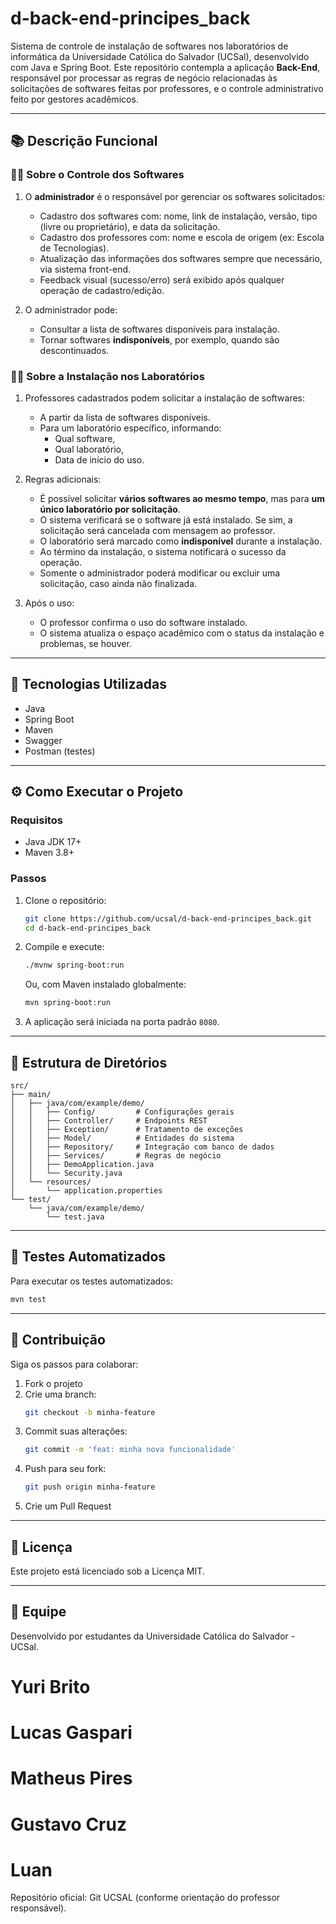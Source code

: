 # d-back-end-principes_back

Sistema de controle de instalação de softwares nos laboratórios de informática da Universidade Católica do Salvador (UCSal), desenvolvido com Java e Spring Boot. Este repositório contempla a aplicação **Back-End**, responsável por processar as regras de negócio relacionadas às solicitações de softwares feitas por professores, e o controle administrativo feito por gestores acadêmicos.

---

## 📚 Descrição Funcional

### 👨‍💼 Sobre o Controle dos Softwares

1. O **administrador** é o responsável por gerenciar os softwares solicitados:
   - Cadastro dos softwares com: nome, link de instalação, versão, tipo (livre ou proprietário), e data da solicitação.
   - Cadastro dos professores com: nome e escola de origem (ex: Escola de Tecnologias).
   - Atualização das informações dos softwares sempre que necessário, via sistema front-end.
   - Feedback visual (sucesso/erro) será exibido após qualquer operação de cadastro/edição.

2. O administrador pode:
   - Consultar a lista de softwares disponíveis para instalação.
   - Tornar softwares **indisponíveis**, por exemplo, quando são descontinuados.

### 👩‍🏫 Sobre a Instalação nos Laboratórios

1. Professores cadastrados podem solicitar a instalação de softwares:
   - A partir da lista de softwares disponíveis.
   - Para um laboratório específico, informando:
     - Qual software,
     - Qual laboratório,
     - Data de início do uso.

2. Regras adicionais:
   - É possível solicitar **vários softwares ao mesmo tempo**, mas para **um único laboratório por solicitação**.
   - O sistema verificará se o software já está instalado. Se sim, a solicitação será cancelada com mensagem ao professor.
   - O laboratório será marcado como **indisponível** durante a instalação.
   - Ao término da instalação, o sistema notificará o sucesso da operação.
   - Somente o administrador poderá modificar ou excluir uma solicitação, caso ainda não finalizada.

3. Após o uso:
   - O professor confirma o uso do software instalado.
   - O sistema atualiza o espaço acadêmico com o status da instalação e problemas, se houver.

---

## 🧠 Tecnologias Utilizadas

- Java 
- Spring Boot
- Maven
- Swagger
- Postman (testes)

---

## ⚙️ Como Executar o Projeto

### Requisitos
- Java JDK 17+
- Maven 3.8+

### Passos

1. Clone o repositório:
   ```bash
   git clone https://github.com/ucsal/d-back-end-principes_back.git
   cd d-back-end-principes_back
   ```

2. Compile e execute:
   ```bash
   ./mvnw spring-boot:run
   ```

   Ou, com Maven instalado globalmente:
   ```bash
   mvn spring-boot:run
   ```

3. A aplicação será iniciada na porta padrão `8080`.

---

## 📁 Estrutura de Diretórios

```plaintext
src/
├── main/
│   ├── java/com/example/demo/
│   │   ├── Config/         # Configurações gerais
│   │   ├── Controller/     # Endpoints REST
│   │   ├── Exception/      # Tratamento de exceções
│   │   ├── Model/          # Entidades do sistema
│   │   ├── Repository/     # Integração com banco de dados
│   │   ├── Services/       # Regras de negócio
│   │   ├── DemoApplication.java
│   │   └── Security.java
│   └── resources/
│       └── application.properties
└── test/
    └── java/com/example/demo/
        └── test.java
```

---

## 🧪 Testes Automatizados

Para executar os testes automatizados:

```bash
mvn test
```

---

## 🤝 Contribuição

Siga os passos para colaborar:

1. Fork o projeto
2. Crie uma branch:
   ```bash
   git checkout -b minha-feature
   ```
3. Commit suas alterações:
   ```bash
   git commit -m 'feat: minha nova funcionalidade'
   ```
4. Push para seu fork:
   ```bash
   git push origin minha-feature
   ```
5. Crie um Pull Request

---

## 📄 Licença

Este projeto está licenciado sob a Licença MIT.

---

## 👥 Equipe

Desenvolvido por estudantes da Universidade Católica do Salvador - UCSal.

# Yuri Brito

# Lucas Gaspari

# Matheus Pires

# Gustavo Cruz

# Luan

Repositório oficial: Git UCSAL (conforme orientação do professor responsável).
